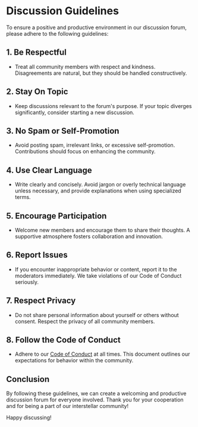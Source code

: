 # Discussion Guidelines

To ensure a positive and productive environment in our discussion forum, please adhere to the following guidelines:

## 1. Be Respectful
- Treat all community members with respect and kindness. Disagreements are natural, but they should be handled constructively.

## 2. Stay On Topic
- Keep discussions relevant to the forum's purpose. If your topic diverges significantly, consider starting a new discussion.

## 3. No Spam or Self-Promotion
- Avoid posting spam, irrelevant links, or excessive self-promotion. Contributions should focus on enhancing the community.

## 4. Use Clear Language
- Write clearly and concisely. Avoid jargon or overly technical language unless necessary, and provide explanations when using specialized terms.

## 5. Encourage Participation
- Welcome new members and encourage them to share their thoughts. A supportive atmosphere fosters collaboration and innovation.

## 6. Report Issues
- If you encounter inappropriate behavior or content, report it to the moderators immediately. We take violations of our Code of Conduct seriously.

## 7. Respect Privacy
- Do not share personal information about yourself or others without consent. Respect the privacy of all community members.

## 8. Follow the Code of Conduct
- Adhere to our [Code of Conduct](CODE_OF_CONDUCT.md) at all times. This document outlines our expectations for behavior within the community.

## Conclusion
By following these guidelines, we can create a welcoming and productive discussion forum for everyone involved. Thank you for your cooperation and for being a part of our interstellar community!

Happy discussing!
